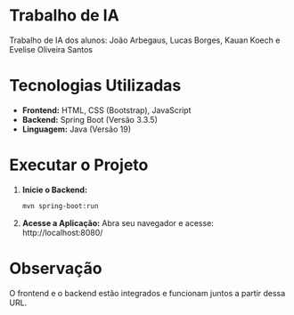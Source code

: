 # Trabalho de IA 
  Trabalho de IA dos alunos: João Arbegaus, Lucas Borges, Kauan Koech e Evelise Oliveira Santos

# Tecnologias Utilizadas

- **Frontend:** HTML, CSS (Bootstrap), JavaScript
- **Backend:** Spring Boot (Versão 3.3.5)
- **Linguagem:** Java (Versão 19)

# Executar o Projeto

1. **Inicie o Backend:**
   ```bash
   mvn spring-boot:run

2. **Acesse a Aplicação:** 
   Abra seu navegador e acesse: http://localhost:8080/

# Observação 
  O frontend e o backend estão integrados e funcionam juntos a partir dessa URL.